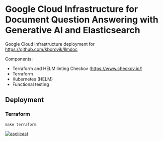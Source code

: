 # Google Cloud Infrastructure for Document Question Answering with Generative AI and Elasticsearch

Google Cloud infrastructure deployment for https://github.com/kborovik/llmdoc

Components:

- Terraform and HELM linting Checkov (https://www.checkov.io/)
- Terraform
- Kubernetes (HELM)
- Functional testing

## Deployment

### Terraform

```shell
make terraform
```

[![asciicast](https://asciinema.org/a/642869.svg)](https://asciinema.org/a/642869)